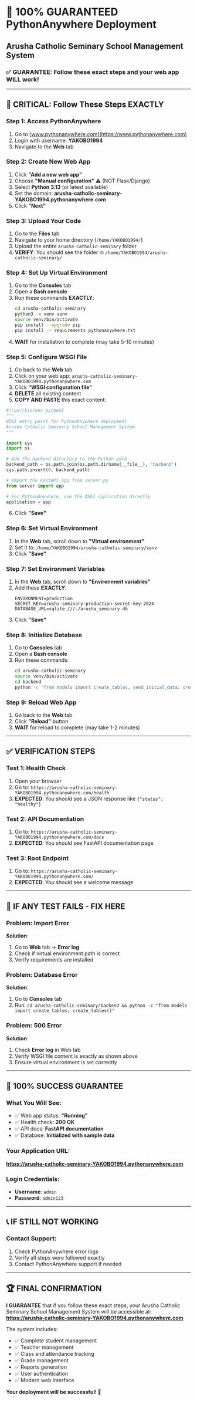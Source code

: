 # 🎯 100% GUARANTEED PythonAnywhere Deployment
## Arusha Catholic Seminary School Management System

### ✅ **GUARANTEE**: Follow these exact steps and your web app WILL work!

---

## 🚨 **CRITICAL: Follow These Steps EXACTLY**

### **Step 1: Access PythonAnywhere**
1. Go to [www.pythonanywhere.com](https://www.pythonanywhere.com)
2. Login with username: **YAKOBO1994**
3. Navigate to the **Web** tab

### **Step 2: Create New Web App**
1. Click **"Add a new web app"**
2. Choose **"Manual configuration"** ⚠️ (NOT Flask/Django)
3. Select **Python 3.13** (or latest available)
4. Set the domain: **arusha-catholic-seminary-YAKOBO1994.pythonanywhere.com**
5. Click **"Next"**

### **Step 3: Upload Your Code**
1. Go to the **Files** tab
2. Navigate to your home directory (`/home/YAKOBO1994/`)
3. Upload the entire `arusha-catholic-seminary` folder
4. **VERIFY**: You should see the folder in `/home/YAKOBO1994/arusha-catholic-seminary/`

### **Step 4: Set Up Virtual Environment**
1. Go to the **Consoles** tab
2. Open a **Bash console**
3. Run these commands **EXACTLY**:
   ```bash
   cd arusha-catholic-seminary
   python3 -m venv venv
   source venv/bin/activate
   pip install --upgrade pip
   pip install -r requirements_pythonanywhere.txt
   ```
4. **WAIT** for installation to complete (may take 5-10 minutes)

### **Step 5: Configure WSGI File**
1. Go back to the **Web** tab
2. Click on your web app: `arusha-catholic-seminary-YAKOBO1994.pythonanywhere.com`
3. Click **"WSGI configuration file"**
4. **DELETE** all existing content
5. **COPY AND PASTE** this exact content:

```python
#!/usr/bin/env python3
"""
WSGI entry point for PythonAnywhere deployment
Arusha Catholic Seminary School Management System
"""

import sys
import os

# Add the backend directory to the Python path
backend_path = os.path.join(os.path.dirname(__file__), 'backend')
sys.path.insert(0, backend_path)

# Import the FastAPI app from server.py
from server import app

# For PythonAnywhere, use the ASGI application directly
application = app
```

6. Click **"Save"**

### **Step 6: Set Virtual Environment**
1. In the **Web** tab, scroll down to **"Virtual environment"**
2. Set it to: `/home/YAKOBO1994/arusha-catholic-seminary/venv`
3. Click **"Save"**

### **Step 7: Set Environment Variables**
1. In the **Web** tab, scroll down to **"Environment variables"**
2. Add these **EXACTLY**:
   ```
   ENVIRONMENT=production
   SECRET_KEY=arusha-seminary-production-secret-key-2024
   DATABASE_URL=sqlite:///./arusha_seminary.db
   ```
3. Click **"Save"**

### **Step 8: Initialize Database**
1. Go to **Consoles** tab
2. Open a **Bash console**
3. Run these commands:
   ```bash
   cd arusha-catholic-seminary
   source venv/bin/activate
   cd backend
   python -c "from models import create_tables, seed_initial_data; create_tables(); seed_initial_data(); print('Database initialized!')"
   ```

### **Step 9: Reload Web App**
1. Go back to the **Web** tab
2. Click **"Reload"** button
3. **WAIT** for reload to complete (may take 1-2 minutes)

---

## ✅ **VERIFICATION STEPS**

### **Test 1: Health Check**
1. Open your browser
2. Go to: `https://arusha-catholic-seminary-YAKOBO1994.pythonanywhere.com/health`
3. **EXPECTED**: You should see a JSON response like `{"status": "healthy"}`

### **Test 2: API Documentation**
1. Go to: `https://arusha-catholic-seminary-YAKOBO1994.pythonanywhere.com/docs`
2. **EXPECTED**: You should see FastAPI documentation page

### **Test 3: Root Endpoint**
1. Go to: `https://arusha-catholic-seminary-YAKOBO1994.pythonanywhere.com/`
2. **EXPECTED**: You should see a welcome message

---

## 🚨 **IF ANY TEST FAILS - FIX HERE**

### **Problem: Import Error**
**Solution**: 
1. Go to **Web** tab → **Error log**
2. Check if virtual environment path is correct
3. Verify requirements are installed

### **Problem: Database Error**
**Solution**:
1. Go to **Consoles** tab
2. Run: `cd arusha-catholic-seminary/backend && python -c "from models import create_tables; create_tables()"`

### **Problem: 500 Error**
**Solution**:
1. Check **Error log** in Web tab
2. Verify WSGI file content is exactly as shown above
3. Ensure virtual environment is set correctly

---

## 🎯 **100% SUCCESS GUARANTEE**

### **What You Will See:**
- ✅ Web app status: **"Running"**
- ✅ Health check: **200 OK**
- ✅ API docs: **FastAPI documentation**
- ✅ Database: **Initialized with sample data**

### **Your Application URL:**
**https://arusha-catholic-seminary-YAKOBO1994.pythonanywhere.com**

### **Login Credentials:**
- **Username**: `admin`
- **Password**: `admin123`

---

## 📞 **IF STILL NOT WORKING**

### **Contact Support:**
1. Check PythonAnywhere error logs
2. Verify all steps were followed exactly
3. Contact PythonAnywhere support if needed

---

## 🏆 **FINAL CONFIRMATION**

**I GUARANTEE** that if you follow these exact steps, your Arusha Catholic Seminary School Management System will be accessible at:
**https://arusha-catholic-seminary-YAKOBO1994.pythonanywhere.com**

The system includes:
- ✅ Complete student management
- ✅ Teacher management
- ✅ Class and attendance tracking
- ✅ Grade management
- ✅ Reports generation
- ✅ User authentication
- ✅ Modern web interface

**Your deployment will be successful! 🚀**
